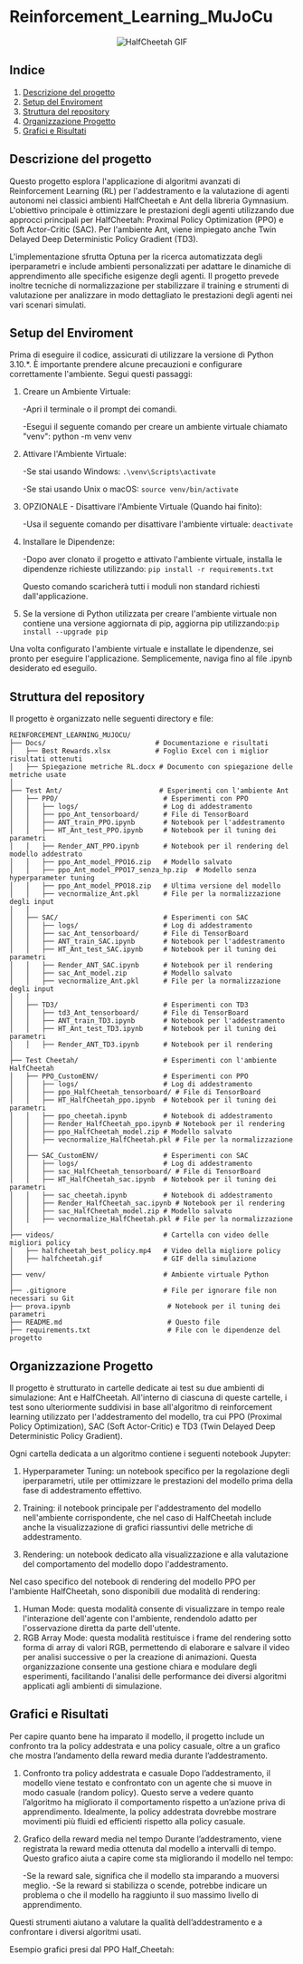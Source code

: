 # Reinforcement_Learning_MuJoCu

<p align="center">
  <img src="https://github.com/Ignazio-Emanuele-Picciche/Reinforcement_Learning_Ant_MuJoCu/blob/main/Test%20Cheetah/videos/halfcheetah.gif" alt="HalfCheetah GIF">
</p>

## Indice 
1. [Descrizione del progetto](#descrizione-del-progetto)
2. [Setup del Enviroment](#setup-del-enviroment)
3. [Struttura del repository](#struttura-del-repository)
4. [Organizzazione Progetto](#organizzazione-progetto)
4. [Grafici e Risultati](#grafici-e-risultati)

## Descrizione del progetto
Questo progetto esplora l'applicazione di algoritmi avanzati di Reinforcement Learning (RL) per l'addestramento e la valutazione di agenti autonomi nei classici ambienti HalfCheetah e Ant della libreria Gymnasium. L'obiettivo principale è ottimizzare le prestazioni degli agenti utilizzando due approcci principali per HalfCheetah: Proximal Policy Optimization (PPO) e Soft Actor-Critic (SAC). Per l'ambiente Ant, viene impiegato anche Twin Delayed Deep Deterministic Policy Gradient (TD3).

L'implementazione sfrutta Optuna per la ricerca automatizzata degli iperparametri e include ambienti personalizzati per adattare le dinamiche di apprendimento alle specifiche esigenze degli agenti. Il progetto prevede inoltre tecniche di normalizzazione per stabilizzare il training e strumenti di valutazione per analizzare in modo dettagliato le prestazioni degli agenti nei vari scenari simulati.

## Setup del Enviroment
Prima di eseguire il codice, assicurati di utilizzare la versione di Python 3.10.*. È importante prendere alcune precauzioni e configurare correttamente l'ambiente. Segui questi passaggi:

1. Creare un Ambiente Virtuale:

    -Apri il terminale o il prompt dei comandi.

    -Esegui il seguente comando per creare un ambiente virtuale chiamato "venv": python -m venv venv

2. Attivare l'Ambiente Virtuale:

    -Se stai usando Windows: `.\venv\Scripts\activate`

    -Se stai usando Unix o macOS: `source venv/bin/activate`

3. OPZIONALE - Disattivare l'Ambiente Virtuale (Quando hai finito):

    -Usa il seguente comando per disattivare l'ambiente virtuale: `deactivate`

4. Installare le Dipendenze:

    -Dopo aver clonato il progetto e attivato l'ambiente virtuale, installa le dipendenze richieste utilizzando: `pip install -r requirements.txt`
    
    Questo comando scaricherà tutti i moduli non standard richiesti dall'applicazione.

5. Se la versione di Python utilizzata per creare l'ambiente virtuale non contiene una versione aggiornata di pip, aggiorna pip utilizzando:`pip install --upgrade pip`

Una volta configurato l'ambiente virtuale e installate le dipendenze, sei pronto per eseguire l'applicazione. Semplicemente, naviga fino al file .ipynb desiderato ed eseguilo.

## Struttura del repository
Il progetto è organizzato nelle seguenti directory e file:
```plaintext
REINFORCEMENT_LEARNING_MUJOCU/
├── Docs/                           # Documentazione e risultati  
│   ├── Best Rewards.xlsx           # Foglio Excel con i miglior risultati ottenuti  
│   ├── Spiegazione metriche RL.docx # Documento con spiegazione delle metriche usate  
│
├── Test Ant/                        # Esperimenti con l'ambiente Ant  
│   ├── PPO/                          # Esperimenti con PPO  
│   │   ├── logs/                     # Log di addestramento  
│   │   ├── ppo_Ant_tensorboard/      # File di TensorBoard  
│   │   ├── ANT_train_PPO.ipynb       # Notebook per l'addestramento  
│   │   ├── HT_Ant_test_PPO.ipynb     # Notebook per il tuning dei parametri  
│   │   ├── Render_ANT_PPO.ipynb      # Notebook per il rendering del modello addestrato  
│   │   ├── ppo_Ant_model_PPO16.zip   # Modello salvato  
│   │   ├── ppo_Ant_model_PPO17_senza_hp.zip  # Modello senza hyperparameter tuning  
│   │   ├── ppo_Ant_model_PPO18.zip   # Ultima versione del modello  
│   │   ├── vecnormalize_Ant.pkl      # File per la normalizzazione degli input  
│   │  
│   ├── SAC/                          # Esperimenti con SAC  
│   │   ├── logs/                     # Log di addestramento  
│   │   ├── sac_Ant_tensorboard/      # File di TensorBoard  
│   │   ├── ANT_train_SAC.ipynb       # Notebook per l'addestramento  
│   │   ├── HT_Ant_test_SAC.ipynb     # Notebook per il tuning dei parametri    
│   │   ├── Render_ANT_SAC.ipynb      # Notebook per il rendering  
│   │   ├── sac_Ant_model.zip         # Modello salvato  
│   │   ├── vecnormalize_Ant.pkl      # File per la normalizzazione degli input  
│   │  
│   ├── TD3/                          # Esperimenti con TD3  
│   │   ├── td3_Ant_tensorboard/      # File di TensorBoard  
│   │   ├── ANT_train_TD3.ipynb       # Notebook per l'addestramento  
│   │   ├── HT_Ant_test_TD3.ipynb     # Notebook per il tuning dei parametri   
│   │   ├── Render_ANT_TD3.ipynb      # Notebook per il rendering  
│
├── Test Cheetah/                     # Esperimenti con l'ambiente HalfCheetah  
│   ├── PPO_CustomENV/                # Esperimenti con PPO  
│   │   ├── logs/                     # Log di addestramento  
│   │   ├── ppo_HalfCheetah_tensorboard/ # File di TensorBoard  
│   │   ├── HT_HalfCheetah_ppo.ipynb  # Notebook per il tuning dei parametri   
│   │   ├── ppo_cheetah.ipynb         # Notebook di addestramento  
│   │   ├── Render_HalfCheetah_ppo.ipynb # Notebook per il rendering  
│   │   ├── ppo_HalfCheetah_model.zip # Modello salvato  
│   │   ├── vecnormalize_HalfCheetah.pkl # File per la normalizzazione  
│   │  
│   ├── SAC_CustomENV/                # Esperimenti con SAC  
│   │   ├── logs/                     # Log di addestramento  
│   │   ├── sac_HalfCheetah_tensorboard/ # File di TensorBoard  
│   │   ├── HT_HalfCheetah_sac.ipynb  # Notebook per il tuning dei parametri   
│   │   ├── sac_cheetah.ipynb         # Notebook di addestramento  
│   │   ├── Render_HalfCheetah_sac.ipynb # Notebook per il rendering  
│   │   ├── sac_HalfCheetah_model.zip # Modello salvato  
│   │   ├── vecnormalize_HalfCheetah.pkl # File per la normalizzazione  
│
├── videos/                           # Cartella con video delle migliori policy  
│   ├── halfcheetah_best_policy.mp4   # Video della migliore policy  
│   ├── halfcheetah.gif               # GIF della simulazione  
│
├── venv/                             # Ambiente virtuale Python  
│
├── .gitignore                        # File per ignorare file non necessari su Git  
├── prova.ipynb                        # Notebook per il tuning dei parametri  
├── README.md                          # Questo file  
├── requirements.txt                   # File con le dipendenze del progetto  
```

## Organizzazione Progetto 

Il progetto è strutturato in cartelle dedicate ai test su due ambienti di simulazione: Ant e HalfCheetah. All'interno di ciascuna di queste cartelle, i test sono ulteriormente suddivisi in base all'algoritmo di reinforcement learning utilizzato per l'addestramento del modello, tra cui PPO (Proximal Policy Optimization), SAC (Soft Actor-Critic) e TD3 (Twin Delayed Deep Deterministic Policy Gradient).

Ogni cartella dedicata a un algoritmo contiene i seguenti notebook Jupyter:

1. Hyperparameter Tuning: un notebook specifico per la regolazione degli iperparametri, utile per ottimizzare le prestazioni del modello prima della fase di addestramento effettivo.

2. Training: il notebook principale per l'addestramento del modello nell'ambiente corrispondente, che nel caso di HalfCheetah include anche la visualizzazione di grafici riassuntivi delle metriche di addestramento.

3. Rendering: un notebook dedicato alla visualizzazione e alla valutazione del comportamento del modello dopo l'addestramento.

Nel caso specifico del notebook di rendering del modello PPO per l'ambiente HalfCheetah, sono disponibili due modalità di rendering:

1. Human Mode: questa modalità consente di visualizzare in tempo reale l'interazione dell'agente con l'ambiente, rendendolo adatto per l'osservazione diretta da parte dell'utente.
2. RGB Array Mode: questa modalità restituisce i frame del rendering sotto forma di array di valori RGB, permettendo di elaborare e salvare il video per analisi successive o per la creazione di animazioni.
Questa organizzazione consente una gestione chiara e modulare degli esperimenti, facilitando l'analisi delle performance dei diversi algoritmi applicati agli ambienti di simulazione.

## Grafici e Risultati
Per capire quanto bene ha imparato il modello, il progetto include un confronto tra la policy addestrata e una policy casuale, oltre a un grafico che mostra l’andamento della reward media durante l’addestramento.

1. Confronto tra policy addestrata e casuale
Dopo l’addestramento, il modello viene testato e confrontato con un agente che si muove in modo casuale (random policy). Questo serve a vedere quanto l’algoritmo ha migliorato il comportamento rispetto a un’azione priva di apprendimento. Idealmente, la policy addestrata dovrebbe mostrare movimenti più fluidi ed efficienti rispetto alla policy casuale.

2. Grafico della reward media nel tempo
Durante l’addestramento, viene registrata la reward media ottenuta dal modello a intervalli di tempo. Questo grafico aiuta a capire come sta migliorando il modello nel tempo:

    -Se la reward sale, significa che il modello sta imparando a muoversi meglio.
    -Se la reward si stabilizza o scende, potrebbe indicare un problema o che il modello ha raggiunto il suo massimo livello di apprendimento.

Questi strumenti aiutano a valutare la qualità dell’addestramento e a confrontare i diversi algoritmi usati.

Esempio grafici presi dal PPO Half_Cheetah:
